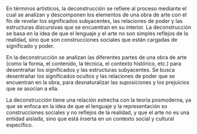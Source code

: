 En términos artísticos, la deconstrucción se refiere al proceso mediante el cual se analizan y descomponen los elementos de una obra de arte con el fin de revelar los significados subyacentes, las relaciones de poder y las estructuras discursivas que se encuentran en su interior. La deconstrucción se basa en la idea de que el lenguaje y el arte no son simples reflejos de la realidad, sino que son construcciones sociales que están cargadas de significado y poder.

En la deconstrucción se analizan las diferentes partes de una obra de arte (como la forma, el contenido, la técnica, el contexto histórico, etc.) para desentrañar los significados y las estructuras subyacentes. Se busca desentrañar  los significados ocultos y las relaciones de poder que se encuentran en la obra, para desnaturalizar las suposiciones y los prejuicios que se asocian a ella.

La deconstrucción tiene una relación estrecha con la teoría posmoderna, ya que se enfoca en la idea de que el lenguaje y la representación so construcciones sociales y no reflejos de la realidad, y que el arte no es una entidad aislada, sino que está inserta en un contexto social y cultural específico. 